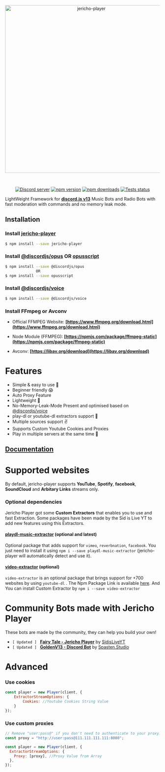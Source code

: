 <div align="center">
  <br />
  <p>
    <a href="https://jericho-player.js.org"><img src="https://raw.githubusercontent.com/SidisLiveYT/Jericho-Player/main/.github/asserts/logo.svg" width="546" alt="jericho-player" /></a>
  </p>
  <br />
<p>
<a href="https://discord.gg/MfME24sJ2a"><img src="https://img.shields.io/discord/795434308005134406?color=5865F2&logo=discord&logoColor=white" alt="Discord server" /></a>
<a href="https://www.npmjs.com/package/jericho-player"><img src="https://img.shields.io/npm/v/jericho-player.svg?maxAge=3600" alt="npm version" /></a>
<a href="https://www.npmjs.com/package/jericho-player"><img src="https://img.shields.io/npm/dt/jericho-player.svg?maxAge=3600" alt="npm downloads" /></a>
<a href="https://github.com/SidisLiveYT/Jericho-Player/actions"><img src="https://github.com/discordjs/discord.js/workflows/Testing/badge.svg" alt="Tests status" /></a>
</p>
</div>

LightWeight Framework for **[discord.js v13](https://discord.js.org)** Music Bots and Radio Bots with fast moderation with commands and no memory leak mode.

## Installation

### Install **[jericho-player](https://npmjs.com/package/jericho-player)**

```sh
$ npm install --save jericho-player
```

### Install **[@discordjs/opus](https://npmjs.com/package/@discordjs/opus) OR [opusscript](https://npmjs.com/package/opusscript)**

```sh
$ npm install --save @discordjs/opus
              OR
$ npm install --save opusscript
```

### Install **[@discordjs/voice](https://npmjs.com/package/@discordjs/voice)**

```sh
$ npm install --save @discordjs/voice
```

### Install FFmpeg or Avconv

- Official FFMPEG Website: **[https://www.ffmpeg.org/download.html](https://www.ffmpeg.org/download.html)**

- Node Module (FFMPEG): **[https://npmjs.com/package/ffmpeg-static](https://npmjs.com/package/ffmpeg-static)**

- Avconv: **[https://libav.org/download](https://libav.org/download)**

# Features

- Simple & easy to use 🤘
- Beginner friendly 😱
- Auto Proxy Feature
- Lightweight 🛬
- No-Memory-Leak-Mode Present and optimised based on [@discordjs/voice](https://npmjs.com/package/@discordjs/voice)
- play-dl or youtube-dl extractors support 🌌
- Multiple sources support ✌
- Supports Custom Youtube Cookies and Proxies
- Play in multiple servers at the same time 🚗

## [Documentation](https://jericho-player.js.org)

# Supported websites

By default, jericho-player supports **YouTube**, **Spotify**, **facebook**, **SoundCloud** and **Arbitary Links** streams only.

### Optional dependencies

Jericho Player got some **Custom Extractors** that enables you to use and fast Extraction. Some packages have been made by the Sid is Live YT to add new features using this Extractors.

#### [playdl-music-extractor](https://npmjs.com/package/playdl-music-extractor) (optional and latest)

Optional package that adds support for `vimeo`, `reverbnation`, `facebook`.
You just need to install it using `npm i --save playdl-music-extractor` (jericho-player will automatically detect and use it).

#### [video-extractor](https://npmjs.com/package/video-extractor) (optional)

`video-extractor` is an optional package that brings support for +700 websites by using `youtube-dl` . The Npm Package Link is available [here](https://npmjs.com/package/video-extractor). And You can install Custom Extractor by `npm i --save video-extractor`

# Community Bots made with Jericho Player

These bots are made by the community, they can help you build your own!

- `[ Updated ] ` **[Fairy Tale - Jericho Player](https://github.com/SidisLiveYT/Jericho-Player-Discord-Bot)** by [SidisLiveYT](https://github.com/SidisLiveYT)
- `[ Updated ] ` **[GoldenV13 - Discord Bot](https://github.com/spasten-studio/GoldenV13)** by [Spasten.Studio](https://github.com/Spasten-Studio)

# Advanced

### Use cookies

```js
const player = new Player(client, {
    ExtractorStreamOptions: {
        Cookies: //Youtube Cookies String Value
    }
});
```

### Use custom proxies

```js
// Remove "user:pass@" if you don't need to authenticate to your proxy.
const proxy = "http://user:pass@111.111.111.111:8080";

const player = new Player(client, {
  ExtractorStreamOptions: {
    Proxy: [proxy], //Proxy Value from Array
  },
});
```
